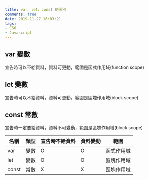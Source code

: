 ```yaml
---
title: var、let、const 的區別
comments: true
date: 2019-11-27 16:03:21
tags: 
- ES6
- Javascript
---
```

## var 變數
宣告時可以不給資料，資料可更動，範圍是函式作用域(function scope)

## let 變數
宣告時可以不給資料，資料可更動，範圍是區塊作用域(block scope)

## const 常數
宣告時一定要給資料，資料不可變動，範圍是區塊作用域(block scope)

 名稱 |類型|宣告時不給資料|資料變動|    範圍
-----|----|-------------|-------|----------
 var |變數|       O     |   O    |函式作用域
 let |變數|       O     |   O    |區塊作用域
const|常數|       X     |   X    |區塊作用域
